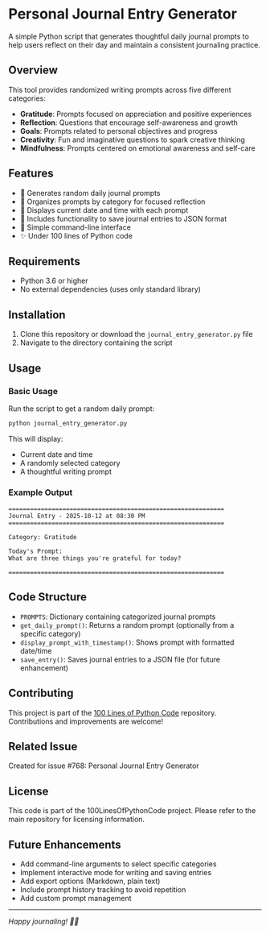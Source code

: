 # Personal Journal Entry Generator

A simple Python script that generates thoughtful daily journal prompts to help users reflect on their day and maintain a consistent journaling practice.

## Overview

This tool provides randomized writing prompts across five different categories:
- **Gratitude**: Prompts focused on appreciation and positive experiences
- **Reflection**: Questions that encourage self-awareness and growth
- **Goals**: Prompts related to personal objectives and progress
- **Creativity**: Fun and imaginative questions to spark creative thinking
- **Mindfulness**: Prompts centered on emotional awareness and self-care

## Features

- 📝 Generates random daily journal prompts
- 🎯 Organizes prompts by category for focused reflection
- 📅 Displays current date and time with each prompt
- 💾 Includes functionality to save journal entries to JSON format
- 🔄 Simple command-line interface
- ✨ Under 100 lines of Python code

## Requirements

- Python 3.6 or higher
- No external dependencies (uses only standard library)

## Installation

1. Clone this repository or download the `journal_entry_generator.py` file
2. Navigate to the directory containing the script

## Usage

### Basic Usage

Run the script to get a random daily prompt:

```bash
python journal_entry_generator.py
```

This will display:
- Current date and time
- A randomly selected category
- A thoughtful writing prompt

### Example Output

```
============================================================
Journal Entry - 2025-10-12 at 08:30 PM
============================================================

Category: Gratitude

Today's Prompt:
What are three things you're grateful for today?

============================================================
```

## Code Structure

- `PROMPTS`: Dictionary containing categorized journal prompts
- `get_daily_prompt()`: Returns a random prompt (optionally from a specific category)
- `display_prompt_with_timestamp()`: Shows prompt with formatted date/time
- `save_entry()`: Saves journal entries to a JSON file (for future enhancement)

## Contributing

This project is part of the [100 Lines of Python Code](https://github.com/sumanth-0/100LinesOfPythonCode) repository. Contributions and improvements are welcome!

## Related Issue

Created for issue #768: Personal Journal Entry Generator

## License

This code is part of the 100LinesOfPythonCode project. Please refer to the main repository for licensing information.

## Future Enhancements

- Add command-line arguments to select specific categories
- Implement interactive mode for writing and saving entries
- Add export options (Markdown, plain text)
- Include prompt history tracking to avoid repetition
- Add custom prompt management

---

*Happy journaling! 📓✨*
